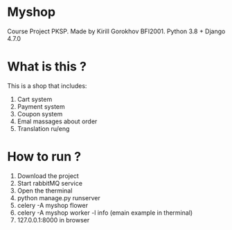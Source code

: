 # Myshop
Course Project PKSP. Made by Kirill Gorokhov BFI2001. Python 3.8 + Django 4.7.0
# What is this ?
This is a shop that includes:
1) Cart system
2) Payment system
3) Coupon system
4) Emal massages about order
5) Translation ru/eng

# How to run ?
1) Download the project
2) Start rabbitMQ service
3) Open the therminal
4) python manage.py runserver
5) celery -A myshop flower
6) celery -A myshop worker -l info (emain example in therminal)
7) 127.0.0.1:8000 in browser
